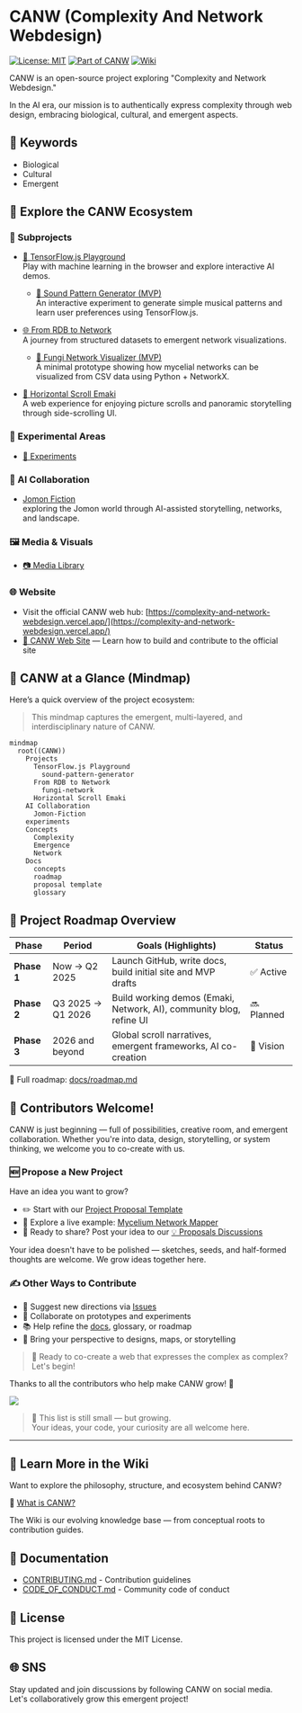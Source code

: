 # CANW (Complexity And Network Webdesign)

[![License: MIT](https://img.shields.io/badge/License-MIT-green.svg)](./LICENSE)
[![Part of CANW](https://img.shields.io/badge/CANW-ecosystem-blueviolet)](https://github.com/satoshi-create/complexity-and-network-webdesign)
[![Wiki](https://img.shields.io/badge/Wiki-Explore%20More-blue)](https://github.com/satoshi-create/complexity-and-network-webdesign/wiki)

CANW is an open-source project exploring "Complexity and Network Webdesign."

In the AI era, our mission is to authentically express complexity through web design, embracing biological, cultural, and emergent aspects.

## 🔑 Keywords
- Biological
- Cultural
- Emergent

## 🧭 Explore the CANW Ecosystem

### 📂 Subprojects

- [🤖 TensorFlow.js Playground](./projects/tensorflowjs-playground/README.md)  
  Play with machine learning in the browser and explore interactive AI demos.

    - [🎼 Sound Pattern Generator (MVP)](./projects/tensorflowjs-playground/sound-pattern-generator/README.md)  
   An interactive experiment to generate simple musical patterns and learn user preferences using TensorFlow.js.  

- [🌐 From RDB to Network](./projects/from-rdb-to-network/README.md)  
  A journey from structured datasets to emergent network visualizations.

  - [🍄 Fungi Network Visualizer (MVP)](./projects/from-rdb-to-network/fungi-network/README.md)  
    A minimal prototype showing how mycelial networks can be visualized from CSV data using Python + NetworkX.

- [📜 Horizontal Scroll Emaki](./projects/horizontal-scroll-emaki/README.md)  
  A web experience for enjoying picture scrolls and panoramic storytelling through side-scrolling UI.



### 🔬 Experimental Areas
- [🧪 Experiments](./experiments/README.md)

### 🤖 AI Collaboration
 - [Jomon Fiction](./ai-collaboration/Jomon-Fiction/)  
   exploring the Jomon world through AI-assisted storytelling, networks, and landscape.

### 🖼️ Media & Visuals
- [📷 Media Library](./media/README.md)

### 🌐 Website
- Visit the official CANW web hub: [https://complexity-and-network-webdesign.vercel.app/](https://complexity-and-network-webdesign.vercel.app/)
- [📘 CANW Web Site](./site/README.md) — Learn how to build and contribute to the official site


## 🧠 CANW at a Glance (Mindmap)

Here’s a quick overview of the project ecosystem:

> This mindmap captures the emergent, multi-layered, and interdisciplinary nature of CANW.

```mermaid
mindmap
  root((CANW))
    Projects
      TensorFlow.js Playground
        sound-pattern-generator
      From RDB to Network
        fungi-network
      Horizontal Scroll Emaki
    AI Collaboration
      Jomon-Fiction
    experiments
    Concepts
      Complexity
      Emergence
      Network
    Docs
      concepts
      roadmap
      proposal template
      glossary
```

## 🧭 Project Roadmap Overview

| Phase        | Period            | Goals (Highlights)                                              | Status     |
|--------------|------------------|------------------------------------------------------------------|------------|
| **Phase 1**  | Now → Q2 2025     | Launch GitHub, write docs, build initial site and MVP drafts    | ✅ Active   |
| **Phase 2**  | Q3 2025 → Q1 2026 | Build working demos (Emaki, Network, AI), community blog, refine UI | 🔜 Planned  |
| **Phase 3**  | 2026 and beyond   | Global scroll narratives, emergent frameworks, AI co-creation    | 🌌 Vision   |

📖 Full roadmap: [docs/roadmap.md](./docs/roadmap.md)

## 🌟 Contributors Welcome!
CANW is just beginning — full of possibilities, creative room, and emergent collaboration.
Whether you're into data, design, storytelling, or system thinking, we welcome you to co-create with us.

### 🆕 Propose a New Project

Have an idea you want to grow?
- ✏️ Start with our [Project Proposal Template](./docs/new_project_propesal/new_project_propesal.md)
- 🌿 Explore a live example: [Mycelium Network Mapper](./docs/new_project_propesal/sample/mycelium-network-mapper.md)
- 💬 Ready to share? Post your idea to our [💡 Proposals Discussions](https://github.com/satoshi-create/complexity-and-network-webdesign/discussions/categories/-proposals)

Your idea doesn't have to be polished — sketches, seeds, and half-formed thoughts are welcome.
We grow ideas together here.

### ✍️ Other Ways to Contribute

- 📌 Suggest new directions via [Issues](https://github.com/satoshi-create/complexity-and-network-webdesign/issues)
- 🧪 Collaborate on prototypes and experiments
- 📚 Help refine the [docs](./docs/README.md), glossary, or roadmap
- 🎨 Bring your perspective to designs, maps, or storytelling

> 🌱 Ready to co-create a web that expresses the complex as complex? Let's begin!


Thanks to all the contributors who help make CANW grow! 🌱

<a href="https://github.com/satoshi-create/complexity-and-network-webdesign/graphs/contributors">
  <img src="https://contrib.rocks/image?repo=satoshi-create/complexity-and-network-webdesign" />
</a>

> 🚀 This list is still small — but growing.  
> Your ideas, your code, your curiosity are all welcome here.


---


## 📘 Learn More in the Wiki

Want to explore the philosophy, structure, and ecosystem behind CANW?

📖 [What is CANW?](https://github.com/satoshi-create/complexity-and-network-webdesign/wiki/What-is-CANW%3F)  

The Wiki is our evolving knowledge base — from conceptual roots to contribution guides.


## 📖 Documentation
- [CONTRIBUTING.md](./CONTRIBUTING.md) - Contribution guidelines
- [CODE_OF_CONDUCT.md](./CODE_OF_CONDUCT.md) - Community code of conduct

## 📜 License
This project is licensed under the MIT License.

## 🌐 SNS
Stay updated and join discussions by following CANW on social media. Let's collaboratively grow this emergent project!

